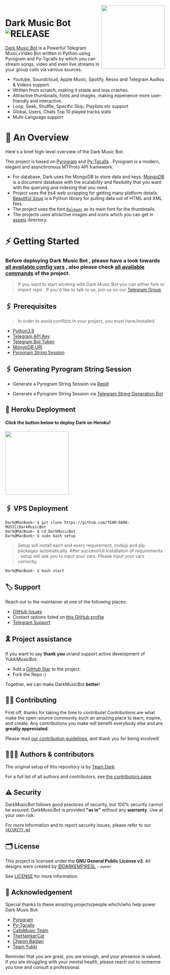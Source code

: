 <img src="https://telegra.ph/file/edc1727f6afdeb378fce3.jpg" align="right" width="200" height="200"/>

# Dark Music Bot <img src="https://img.shields.io/github/v/release/TEAM-DARK-MUSIC/DarkMusicBot?color=black&logo=github&logoColor=black&style=social" alt="RELEASE">

[Dark Music Bot](https://github.com/TEAM-DARK-MUSIC/DarkMusicBot) is a Powerful Telegram Music+Video Bot written in Python using Pyrogram and Py-Tgcalls by which you can stream songs, video and even live streams in your group calls via various sources.

* Youtube, Soundcloud, Apple Music, Spotify, Resso and Telegram Audios & Videos support.
* Written from scratch, making it stable and less crashes.
* Attractive thumbnails, fonts and images,  making experience more user-friendly and interactive.
* Loop, Seek, Shuffle, Specific Skip, Playlists etc support
* Global, Users, Chats Top 10 played tracks stats
* Multi-Language support


# 🔗 An Overview

Here's a brief high-level overview of the Dark Music Bot:

This project is based on [Pyrogram](https://github.com/pyrogram) and [Py-Tgcalls](https://github.com/pytgcalls/pytgcalls) . Pyrogram is a modern, elegant and asynchronous MTProto API framework.

* For database, Dark uses the MongoDB to store data and keys. [MongoDB](https://www.mongodb.com/) is a document database with the scalability and flexibility that you want with the querying and indexing that you need.
* Project uses the bs4 web scrapping for getting many platform details. [Beautiful Soup](https://www.crummy.com/software/BeautifulSoup/bs4/doc/) is a Python library for pulling data out of HTML and XML files.
* The project uses the font [`Raleway`](../assets/font2.ttf) as its main font for the thumbnails.
* The projects uses attractive images and icons which you can get in [assets](../assets/) directory.


# ⚡️ Getting Started

### Before deploying Dark Music Bot , please have a look towards [all available config vars](../config/README.md) , also please check [all available commands](../strings/command.yml) of the project.

> If you want to start working with Dark Music Bot you can either fork or import repo .
> If you'd like to talk to us, join us on our [Telegram Group](https://t.me/DarkSupport)


## 🖇 Prerequisites

> In order to avoid conflicts in your project, you must have/installed

- [Python3.9](https://www.python.org/downloads/release/python-390/)
- [Telegram API Key](https://docs.pyrogram.org/intro/setup#api-keys)
- [Telegram Bot Token](https://t.me/botfather)
- [MongoDB URI](https://telegra.ph/MongoDB-04-06)
- [Pyrogram String Session](https://replit.com/@darkempireslbots/DARK-MUSIC-STRING-GEN?v=1)


## 🖇 Generating Pyrogram String Session

- Generate a Pyrogram String Session via [Replit](https://replit.com/@darkempireslbots/DARK-MUSIC-STRING-GEN?v=1)

- Generate a Pyrogram String Session via [Telegram String Generation Bot](https://t.me/DarkStringBot)


## 🚀 Heroku Deployment

<h4>Click the button below to deploy Dark on Heroku!</h4>    
<a href="https://Dark.tech/deploy/"><img src="https://img.shields.io/badge/Deploy%20To%20Heroku-blueviolet?style=for-the-badge&logo=heroku" width="200""/></a>



## 🖇 VPS Deployment



```console
Dark@MacBook~ $ git clone https://github.com/TEAM-DARK-MUSIC/DarkMusicBot
Dark@MacBook~ $ cd DarkMusicBot
Dark@MacBook~ $ sudo bash setup
```
> Setup will install each and every requirement, nodejs and pip packages automatically. After successfull installation of requirements , setup will ask you to input your vars.
> Please input your vars correctly.

```console
Dark@MacBook~ $ bash start
```



## 🏷 Support

Reach out to the maintainer at one of the following places:

- [GitHub Issues](https://github.com/DARKEMPIRESL/DARKMUSIC/issues/new?assignees=&labels=question&template=SUPPORT_QUESTION.md&title=support%3A+)
- Contact options listed on [this GitHub profile](https://github.com/DARKEMPIRESL)
- [Telegram Support](https://t.me/SLBotOfficial)

## 🎗 Project assistance

If you want to say **thank you** or/and support active development of YukkiMusicBot:

- Add a [GitHub Star](https://github.com/DARKEMPIRESL/DarkMusicBot) to the project.
- Fork the Repo :)


Together, we can make DarkMusicBot **better**!

## ✍🏻 Contributing

First off, thanks for taking the time to contribute! Contributions are what make the open-source community such an amazing place to learn, inspire, and create. Any contributions you make will benefit everybody else and are **greatly appreciated**.

Please read [our contribution guidelines](CONTRIBUTING.md), and thank you for being involved!

## 👨🏻‍💻 Authors & contributors

The original setup of this repository is by [Team Dark](https://github.com/TEAM-DARK-MUSIC).

For a full list of all authors and contributors, see [the contributors page](https://github.com/TEAM-DARK-MUSIC/DarkMusicBot/contributors).

## ⚠️ Security

DarkMusicBot follows good practices of security, but 100% security cannot be assured. DarkMusicBot is provided **"as is"** without any **warranty**. Use at your own risk.

For more information and to report security issues, please refer to our [`SECURITY.md`](SECURITY.md)


## 🗂 License

This project is licensed under the **GNU General Public License v3**. All designs were created by [@DARKEMPIRESL](https://github.com/DARKEMPIRESL) - ``owner``

See [LICENSE](../LICENSE) for more information.

## 📑 Acknowledgement

Special thanks to these amazing projects/people which/who help power Dark Music Bot:

- [Pyrogram](https://github.com/pyrogram/pyrogram)
- [Py-Tgcalls](https://github.com/pytgcalls/pytgcalls)
- [CallsMusic Team](https://github.com/Callsmusic)
- [TheHamkerCat](https://github.com/TheHamkerCat)
- [Charon Baglari](https://github.com/XCBv021)
- [Team Yukki](https://github.com/TeamYukki)


Reminder that you are great, you are enough, and your presence is valued. If you are struggling with your mental health, please reach out to someone you love and consult a professional.
